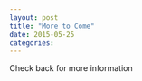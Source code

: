 ```yaml
---
layout: post
title: "More to Come"
date: 2015-05-25
categories:
---
```


Check back for more information
